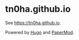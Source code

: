 # tn0ha.github.io

See https://tn0ha.github.io.  

Powered by [Hugo](https://gohugo.io/) and [PaperMod](https://github.com/adityatelange/hugo-PaperMod/).  
